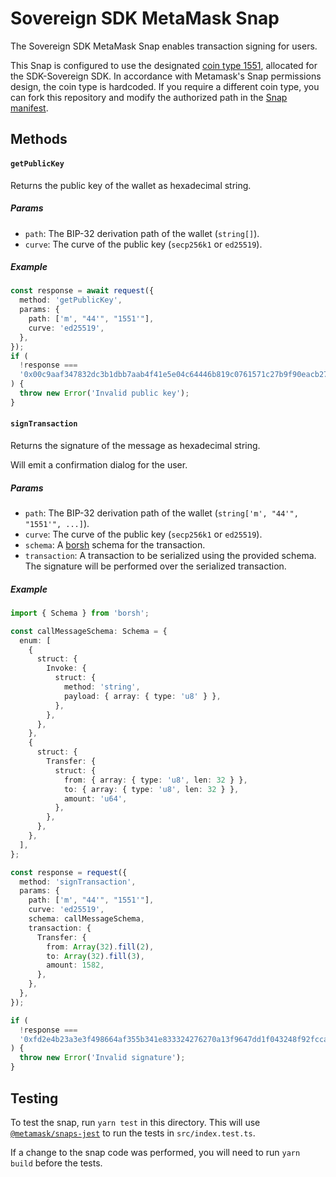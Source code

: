 # Sovereign SDK MetaMask Snap

The Sovereign SDK MetaMask Snap enables transaction signing for users.

This Snap is configured to use the designated [coin type 1551](https://github.com/satoshilabs/slips/blob/master/slip-0044.md#registered-coin-types), allocated for the SDK-Sovereign SDK. In accordance with Metamask's Snap permissions design, the coin type is hardcoded. If you require a different coin type, you can fork this repository and modify the authorized path in the [Snap manifest](./packages/snap/snap.md).

## Methods

#### `getPublicKey`

Returns the public key of the wallet as hexadecimal string.

##### Params

- `path`: The BIP-32 derivation path of the wallet (`string[]`).
- `curve`: The curve of the public key (`secp256k1` or `ed25519`).

##### Example

```typescript
const response = await request({
  method: 'getPublicKey',
  params: {
    path: ['m', "44'", "1551'"],
    curve: 'ed25519',
  },
});
if (
  !response ===
  '0x00c9aaf347832dc3b1dbb7aab4f41e5e04c64446b819c0761571c27b9f90eacb27'
) {
  throw new Error('Invalid public key');
}
```

#### `signTransaction`

Returns the signature of the message as hexadecimal string.

Will emit a confirmation dialog for the user.

##### Params

- `path`: The BIP-32 derivation path of the wallet (`string['m', "44'", "1551'", ...]`).
- `curve`: The curve of the public key (`secp256k1` or `ed25519`).
- `schema`: A [borsh](https://www.npmjs.com/package/borsh) schema for the transaction.
- `transaction`: A transaction to be serialized using the provided schema. The signature will be performed over the serialized transaction.

##### Example

```typescript
import { Schema } from 'borsh';

const callMessageSchema: Schema = {
  enum: [
    {
      struct: {
        Invoke: {
          struct: {
            method: 'string',
            payload: { array: { type: 'u8' } },
          },
        },
      },
    },
    {
      struct: {
        Transfer: {
          struct: {
            from: { array: { type: 'u8', len: 32 } },
            to: { array: { type: 'u8', len: 32 } },
            amount: 'u64',
          },
        },
      },
    },
  ],
};

const response = request({
  method: 'signTransaction',
  params: {
    path: ['m', "44'", "1551'"],
    curve: 'ed25519',
    schema: callMessageSchema,
    transaction: {
      Transfer: {
        from: Array(32).fill(2),
        to: Array(32).fill(3),
        amount: 1582,
      },
    },
  },
});

if (
  !response ===
  '0xfd2e4b23a3e3f498664af355b341e833324276270a13f9647dd1f043248f92fccaa037d4cfc9d23f13a295f7d505ee13afb2b10cea548890678f9002947cbb0a'
) {
  throw new Error('Invalid signature');
}
```

## Testing

To test the snap, run `yarn test` in this directory. This will use [`@metamask/snaps-jest`](https://github.com/MetaMask/snaps/tree/main/packages/snaps-jest) to run the tests in `src/index.test.ts`.

If a change to the snap code was performed, you will need to run `yarn build` before the tests.
